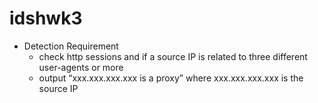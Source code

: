 # idshwk3

- Detection Requirement
  - check http sessions and if a source IP is related to three different user-agents or more 
  - output “xxx.xxx.xxx.xxx is a proxy” where xxx.xxx.xxx.xxx is the source IP 